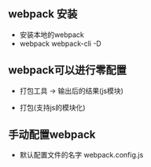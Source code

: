## webpack 安装
- 安装本地的webpack
- webpack webpack-cli -D

## webpack可以进行零配置
- 打包工具 -> 输出后的结果(js模块)

- 打包(支持js的模块化)

## 手动配置webpack
- 默认配置文件的名字 webpack.config.js